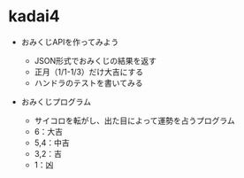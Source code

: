 # kadai4

- おみくじAPIを作ってみよう
  - JSON形式でおみくじの結果を返す
  - 正月（1/1-1/3）だけ大吉にする
  - ハンドラのテストを書いてみる

- おみくじプログラム
  - サイコロを転がし、出た目によって運勢を占うプログラム
  - 6：大吉
  - 5,4：中吉
  - 3,2：吉
  - 1：凶

